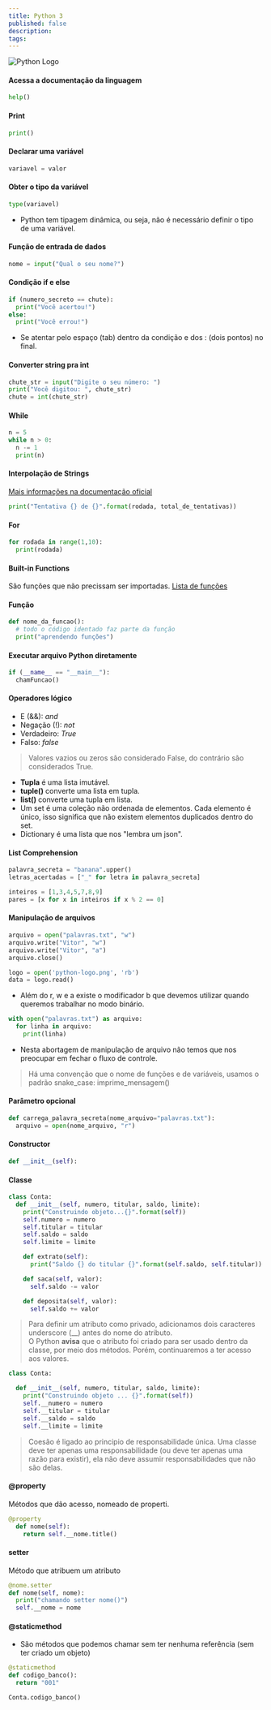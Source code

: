 ```yaml
---
title: Python 3
published: false
description:
tags:
---
```


![Python Logo](https://i.imgur.com/AnQzJUL.png)

#### Acessa a documentação da linguagem

```python
help()
```

#### Print

```python
print()
```

#### Declarar uma variável

```python
variavel = valor
```

#### Obter o tipo da variável

```python
type(variavel)
```

- Python tem tipagem dinâmica, ou seja, não é necessário definir o tipo de uma variável.

#### Função de entrada de dados

```python
nome = input("Qual o seu nome?")
```

#### Condição if e else

```python
if (numero_secreto == chute):
  print("Você acertou!")
else:
  print("Você errou!")
```

- Se atentar pelo espaço (tab) dentro da condição e dos : (dois pontos) no final.

#### Converter string pra int

```python
chute_str = input("Digite o seu número: ")
print("Você digitou: ", chute_str)
chute = int(chute_str)
```

#### While

```python
n = 5
while n > 0:
  n -= 1
  print(n)

```

#### Interpolação de Strings

[Mais informações na documentação oficial](https://docs.python.org/3/library/string.html#formatexamples)

```python
print("Tentativa {} de {}".format(rodada, total_de_tentativas))

```

#### For

```python
for rodada in range(1,10):
  print(rodada)
```

#### Built-in Functions

São funções que não precissam ser importadas.
[Lista de funções](https://docs.python.org/3/library/functions.html)

#### Função

```python
def nome_da_funcao():
  # todo o código identado faz parte da função
  print("aprendendo funções")
```

#### Executar arquivo Python diretamente

```python
if (__name__ == "__main__"):
  chamFuncao()
```

#### Operadores lógico

- E (&&): _and_
- Negação (!): _not_
- Verdadeiro: _True_
- Falso: _false_

> Valores vazios ou zeros são considerado False, do contrário são considerados True.

- **Tupla** é uma lista imutável.
- **tuple()** converte uma lista em tupla.
- **list()** converte uma tupla em lista.
- Um set é uma coleção não ordenada de elementos. Cada elemento é único, isso significa que não existem elementos duplicados dentro do set.
- Dictionary é uma lista que nos "lembra um json".

#### List Comprehension

```python
palavra_secreta = "banana".upper()
letras_acertadas = ["_" for letra in palavra_secreta]
```

```python
inteiros = [1,3,4,5,7,8,9]
pares = [x for x in inteiros if x % 2 == 0]
```

#### Manipulação de arquivos

```python
arquivo = open("palavras.txt", "w")
arquivo.write("Vitor", "w")
arquivo.write("Vitor", "a")
arquivo.close()

logo = open('python-logo.png', 'rb')
data = logo.read()
```

- Além do r, w e a existe o modificador b que devemos utilizar quando queremos trabalhar no modo binário.

```python
with open("palavras.txt") as arquivo:
  for linha in arquivo:
    print(linha)
```

- Nesta abortagem de manipulação de arquivo não temos que nos preocupar em fechar o fluxo de controle.

> Há uma convenção que o nome de funções e de variáveis, usamos o padrão snake_case: imprime_mensagem()

#### Parâmetro opcional

```python
def carrega_palavra_secreta(nome_arquivo="palavras.txt"):
  arquivo = open(nome_arquivo, "r")
```

#### Constructor

```python
def __init__(self):
```

#### Classe

```python
class Conta:
  def __init__(self, numero, titular, saldo, limite):
    print("Construindo objeto...{}".format(self))
    self.numero = numero
    self.titular = titular
    self.saldo = saldo
    self.limite = limite

    def extrato(self):
      print("Saldo {} do titular {}".format(self.saldo, self.titular))

    def saca(self, valor):
      self.saldo -= valor

    def deposita(self, valor):
      self.saldo += valor
```

> Para definir um atributo como privado, adicionamos dois caracteres underscore (\_\_) antes do nome do atributo. <br>
> O Python **avisa** que o atributo foi criado para ser usado dentro da classe, por meio dos métodos. Porém, continuaremos a ter acesso aos valores.

```python
class Conta:

  def __init__(self, numero, titular, saldo, limite):
    print("Construindo objeto ... {}".format(self))
    self.__numero = numero
    self.__titular = titular
    self.__saldo = saldo
    self.__limite = limite
```

> Coesão é ligado ao principio de responsabilidade única. Uma classe deve ter apenas uma responsabilidade (ou deve ter apenas uma razão para existir), ela não deve assumir responsabilidades que não são delas.

#### @property

Métodos que dão acesso, nomeado de properti.

```python
@property
  def nome(self):
    return self.__nome.title()
```

#### setter

Método que atribuem um atributo

```python
@nome.setter
def nome(self, nome):
  print("chamando setter nome()")
  self.__nome = nome
```

#### @staticmethod

- São métodos que podemos chamar sem ter nenhuma referência (sem ter criado um objeto)

```python
@staticmethod
def codigo_banco():
  return "001"

Conta.codigo_banco()
```

